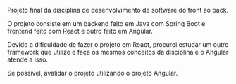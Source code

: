 Projeto final da disciplina de desenvolvimento de software do front ao back.

O projeto consiste em um backend feito em Java com Spring Boot e frontend feito com React e outro feito em Angular.

Devido a dificuldade de fazer o projeto em React, procurei estudar um outro framework que utilize e faça os mesmos conceitos da disciplina e o Angular atende a isso.

Se possível, avalidar o projeto utilizando o projeto Angular.
